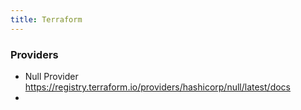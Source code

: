 ```yaml
---
title: Terraform
---
```



### Providers

- Null Provider https://registry.terraform.io/providers/hashicorp/null/latest/docs
- 